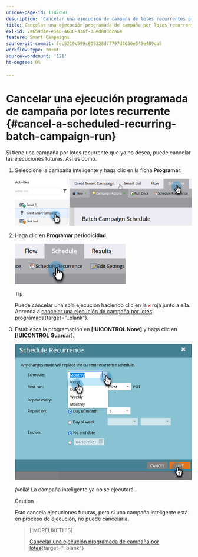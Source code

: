 ```yaml
---
unique-page-id: 1147060
description: 'Cancelar una ejecución de campaña de lotes recurrentes programada: documentos de Marketo, documentación del producto'
title: Cancelar una ejecución programada de campaña por lotes recurrente
exl-id: 7a659d4e-e546-4630-a36f-38ed80dd2a6e
feature: Smart Campaigns
source-git-commit: fec5219c599c805328d77797d2636e549e489ca5
workflow-type: tm+mt
source-wordcount: '121'
ht-degree: 0%

---
```


# Cancelar una ejecución programada de campaña por lotes recurrente {#cancel-a-scheduled-recurring-batch-campaign-run}

Si tiene una campaña por lotes recurrente que ya no desea, puede cancelar las ejecuciones futuras. Así es como.

1. Seleccione la campaña inteligente y haga clic en la ficha **Programar**.

   ![](assets/cancel-a-scheduled-recurring-batch-campaign-run-1.png)

1. Haga clic en **Programar periodicidad**.

   ![](assets/cancel-a-scheduled-recurring-batch-campaign-run-2.png)

   >[!TIP]
   >
   >Puede cancelar una sola ejecución haciendo clic en la ![x](assets/cancel-a-scheduled-recurring-batch-campaign-run-3.png) roja junto a ella. Aprenda a [cancelar una ejecución de campaña por lotes programada](/help/marketo/product-docs/core-marketo-concepts/smart-campaigns/using-smart-campaigns/cancel-a-scheduled-batch-campaign-run.md){target="_blank"}.

1. Establezca la programación en **[!UICONTROL None]** y haga clic en **[!UICONTROL Guardar]**.

   ![](assets/cancel-a-scheduled-recurring-batch-campaign-run-4.png)

   ¡Voila! La campaña inteligente ya no se ejecutará.

   >[!CAUTION]
   >
   >Esto cancela ejecuciones futuras, pero si una campaña inteligente está en proceso de ejecución, no puede cancelarla.

   >[!MORELIKETHIS]
   >
   >[Cancelar una ejecución programada de campaña por lotes](/help/marketo/product-docs/core-marketo-concepts/smart-campaigns/using-smart-campaigns/cancel-a-scheduled-batch-campaign-run.md){target="_blank"}
